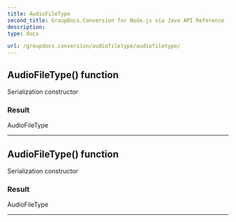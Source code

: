 ```yaml
---
title: AudioFileType
second_title: GroupDocs.Conversion for Node.js via Java API Reference
description: 
type: docs

url: /groupdocs.conversion/audiofiletype/audiofiletype/
---
```


## AudioFileType() function
Serialization constructor

### Result
AudioFileType


---


## AudioFileType() function
Serialization constructor

### Result
AudioFileType


---



